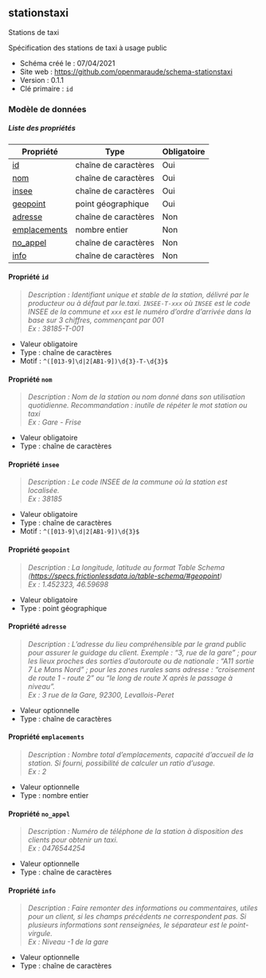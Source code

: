 <MenuSchema />

## stationstaxi

Stations de taxi

Spécification des stations de taxi à usage public

- Schéma créé le : 07/04/2021
- Site web : https://github.com/openmaraude/schema-stationstaxi
- Version : 0.1.1
- Clé primaire : `id`

### Modèle de données


##### Liste des propriétés

| Propriété | Type | Obligatoire |
| -- | -- | -- |
| [id](#propriete-id) | chaîne de caractères  | Oui |
| [nom](#propriete-nom) | chaîne de caractères  | Oui |
| [insee](#propriete-insee) | chaîne de caractères  | Oui |
| [geopoint](#propriete-geopoint) | point géographique  | Oui |
| [adresse](#propriete-adresse) | chaîne de caractères  | Non |
| [emplacements](#propriete-emplacements) | nombre entier  | Non |
| [no_appel](#propriete-no-appel) | chaîne de caractères  | Non |
| [info](#propriete-info) | chaîne de caractères  | Non |

#### Propriété `id`

> *Description : Identifiant unique et stable de la station, délivré par le producteur ou à défaut par le.taxi. `INSEE-T-xxx` où `INSEE` est le code INSEE de la commune et `xxx` est le numéro d’ordre d’arrivée dans la base sur 3 chiffres, commençant par 001<br/>Ex : 38185-T-001*
- Valeur obligatoire
- Type : chaîne de caractères
- Motif : `^([013-9]\d|2[AB1-9])\d{3}-T-\d{3}$`

#### Propriété `nom`

> *Description : Nom de la station ou nom donné dans son utilisation quotidienne. Recommandation : inutile de répéter le mot station ou taxi<br/>Ex : Gare - Frise*
- Valeur obligatoire
- Type : chaîne de caractères

#### Propriété `insee`

> *Description : Le code INSEE de la commune où la station est localisée.<br/>Ex : 38185*
- Valeur obligatoire
- Type : chaîne de caractères
- Motif : `^([013-9]\d|2[AB1-9])\d{3}$`

#### Propriété `geopoint`

> *Description : La longitude, latitude au format Table Schema (https://specs.frictionlessdata.io/table-schema/#geopoint)<br/>Ex : 1.452323, 46.59698*
- Valeur obligatoire
- Type : point géographique

#### Propriété `adresse`

> *Description : L’adresse du lieu compréhensible par le grand public pour assurer le guidage du client. Exemple : “3, rue de la gare” ; pour les lieux proches des sorties d’autoroute ou de nationale : “A11 sortie 7 Le Mans Nord” ; pour les zones rurales sans adresse : “croisement de route 1 - route 2” ou “le long de route X après le passage à niveau”.<br/>Ex : 3 rue de la Gare, 92300, Levallois-Peret*
- Valeur optionnelle
- Type : chaîne de caractères

#### Propriété `emplacements`

> *Description : Nombre total d’emplacements, capacité d’accueil de la station. Si fourni, possibilité de calculer un ratio d’usage.<br/>Ex : 2*
- Valeur optionnelle
- Type : nombre entier

#### Propriété `no_appel`

> *Description : Numéro de téléphone de la station à disposition des clients pour obtenir un taxi.<br/>Ex : 0476544254*
- Valeur optionnelle
- Type : chaîne de caractères

#### Propriété `info`

> *Description : Faire remonter des informations ou commentaires, utiles pour un client, si les champs précédents ne correspondent pas. Si plusieurs informations sont renseignées, le séparateur est le point-virgule.<br/>Ex : Niveau -1 de la gare*
- Valeur optionnelle
- Type : chaîne de caractères
